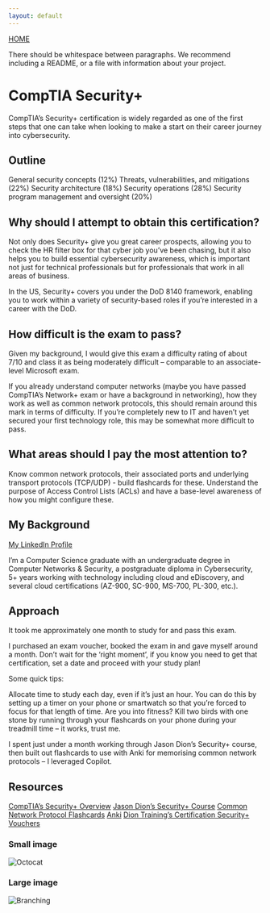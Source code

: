 ```yaml
---
layout: default
---
```


[HOME](./index.md)

There should be whitespace between paragraphs. We recommend including a README, or a file with information about your project.

# CompTIA Security+

CompTIA’s Security+ certification is widely regarded as one of the first steps that one can take when looking to make a start on their career journey into cybersecurity. 

## Outline

General security concepts (12%) 
Threats, vulnerabilities, and mitigations (22%) 
Security architecture (18%) 
Security operations (28%) 
Security program management and oversight (20%) 

## Why should I attempt to obtain this certification?

Not only does Security+ give you great career prospects, allowing you to check the HR filter box for that cyber job you’ve been chasing, but it also helps you to build essential cybersecurity awareness, which is important not just for technical professionals but for professionals that work in all areas of business. 

In the US, Security+ covers you under the DoD 8140 framework, enabling you to work within a variety of security-based roles if you’re interested in a career with the DoD. 

## How difficult is the exam to pass?

Given my background, I would give this exam a difficulty rating of about 7/10 and class it as being moderately difficult – comparable to an associate-level Microsoft exam. 

If you already understand computer networks (maybe you have passed CompTIA’s Network+ exam or have a background in networking), how they work as well as common network protocols, this should remain around this mark in terms of difficulty. 
If you’re completely new to IT and haven’t yet secured your first technology role, this may be somewhat more difficult to pass. 

## What areas should I pay the most attention to?

Know common network protocols, their associated ports and underlying transport protocols (TCP/UDP) - build flashcards for these. 
Understand the purpose of Access Control Lists (ACLs) and have a base-level awareness of how you might configure these. 

## My Background

[My LinkedIn Profile](https://www.linkedin.com/in/joshua-a-99a4921a2/)

I’m a Computer Science graduate with an undergraduate degree in Computer Networks & Security, a postgraduate diploma in Cybersecurity, 5+ years working with technology including cloud and eDiscovery, and several cloud certifications (AZ-900, SC-900, MS-700, PL-300, etc.). 

## Approach

It took me approximately one month to study for and pass this exam. 

I purchased an exam voucher, booked the exam in and gave myself around a month. Don’t wait for the ‘right moment’, if you know you need to get that certification, set a date and proceed with your study plan! 

Some quick tips:

Allocate time to study each day, even if it’s just an hour. You can do this by setting up a timer on your phone or smartwatch so that you’re forced to focus for that length of time. 
Are you into fitness? Kill two birds with one stone by running through your flashcards on your phone during your treadmill time – it works, trust me. 

I spent just under a month working through Jason Dion’s Security+ course, then built out flashcards to use with Anki for memorising common network protocols – I leveraged Copilot. 

## Resources

[CompTIA’s Security+ Overview](https://www.comptia.org/en/certifications/security/)
[Jason Dion’s Security+ Course](https://www.udemy.com/course/securityplus/) 
[Common Network Protocol Flashcards](./Common_Network_Protocol_Flashcards.txt)
[Anki](https://apps.ankiweb.net/)
[Dion Training’s Certification Security+ Vouchers](https://www.diontraining.com/products/comptia-security-voucher-gbp-701)

### Small image

![Octocat](https://github.githubassets.com/images/icons/emoji/octocat.png)

### Large image

![Branching](https://guides.github.com/activities/hello-world/branching.png)
